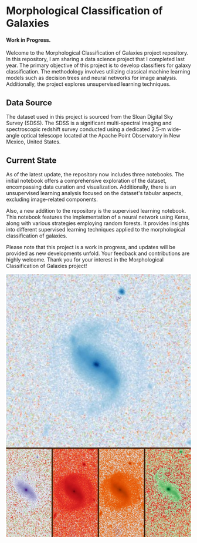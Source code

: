 # Morphological Classification of Galaxies

#### Work in Progress.

Welcome to the Morphological Classification of Galaxies project repository. In this repository, I am sharing a data science project that I completed last year. The primary objective of this project is to develop classifiers for galaxy classification. The methodology involves utilizing classical machine learning models such as decision trees and neural networks for image analysis. Additionally, the project explores unsupervised learning techniques.

## Data Source

The dataset used in this project is sourced from the Sloan Digital Sky Survey (SDSS). The SDSS is a significant multi-spectral imaging and spectroscopic redshift survey conducted using a dedicated 2.5-m wide-angle optical telescope located at the Apache Point Observatory in New Mexico, United States.

## Current State

As of the latest update, the repository now includes three notebooks. The initial notebook offers a comprehensive exploration of the dataset, encompassing data curation and visualization. Additionally, there is an unsupervised learning analysis focused on the dataset's tabular aspects, excluding image-related components.

Also, a new addition to the repository is the supervised learning notebook. This notebook features the implementation of a neural network using Keras, along with various strategies employing random forests. It provides insights into different supervised learning techniques applied to the morphological classification of galaxies.

Please note that this project is a work in progress, and updates will be provided as new developments unfold. Your feedback and contributions are highly welcome. Thank you for your interest in the Morphological Classification of Galaxies project!







![Sample Image (5 channels)](/assets/img/galaxias.jpeg)
